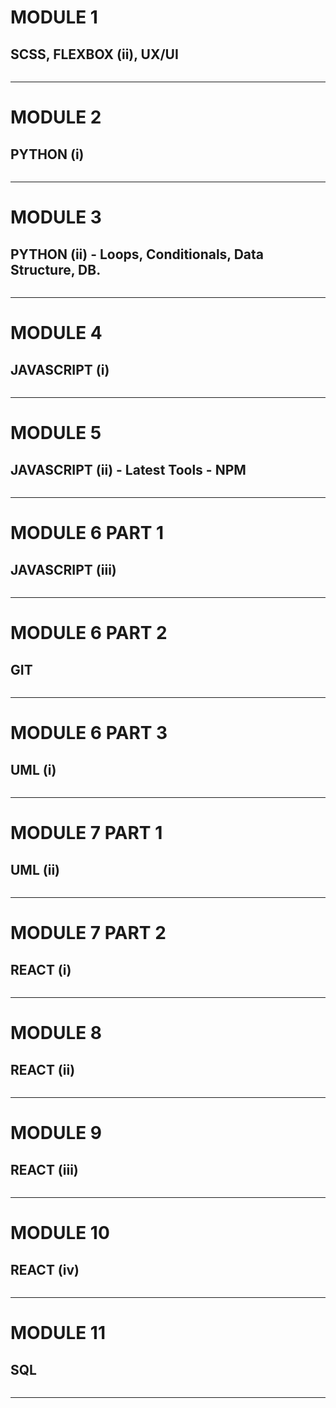 # MODULE 1
## SCSS, FLEXBOX (ii), UX/UI
```text
```
***
# MODULE 2
## PYTHON (i)
```text
```
***
# MODULE 3
## PYTHON (ii) - Loops, Conditionals, Data Structure, DB.
```text
```
***
# MODULE 4
## JAVASCRIPT (i)
```text
```
***
# MODULE 5
## JAVASCRIPT (ii) - Latest Tools - NPM
```text
```
***
# MODULE 6 PART 1
## JAVASCRIPT (iii)
```text
```
***
# MODULE 6 PART 2
## GIT
```text
```
***
# MODULE 6 PART 3
## UML (i)
```text
```
***
# MODULE 7 PART 1
## UML (ii)
```text
```
***
# MODULE 7 PART 2
## REACT (i)
```text
```
***
# MODULE 8
## REACT (ii)
```text
```
***
# MODULE 9
## REACT (iii)
```text
```
***
# MODULE 10
## REACT (iv)
```text
```
***
# MODULE 11
## SQL
```text
```
***
